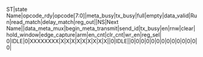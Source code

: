 ST|state Name|opcode_rdy|opcode[7:0]|meta_busy|tx_busy|full|empty|data_valid|Run|read_match|delay_match|reg_out||NS|Next Name||data_meta_mux|begin_meta_transmit|send_id|tx_busy|en|rnw|clear|hold_window|edge_capture|arm|en_cnt|clr_cnt|wr_en|reg_sel|
0|IDLE|0|XXXXXXXX|X|X|X|X|X|X|X|X|X||0|IDLE||0|0|0|0|0|0|0|0|0|0|0|0|0|0|